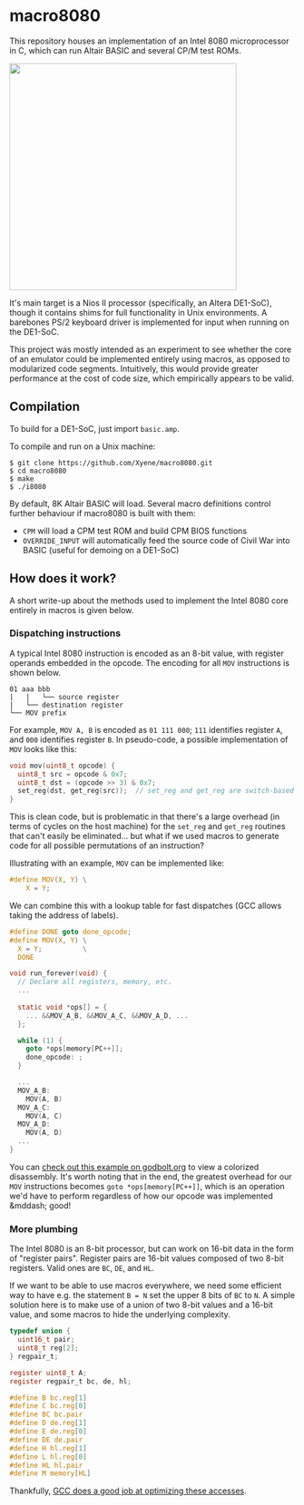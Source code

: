 # macro8080

This repository houses an implementation of an Intel 8080 microprocessor in C, which can run Altair BASIC and several CP/M test ROMs.

<img src="https://i.imgur.com/xz9QXcG.jpg" width="400px"></img>

It's main target is a Nios II processor (specifically, an Altera DE1-SoC), though it contains shims for full functionality in Unix environments. A barebones PS/2 keyboard driver is implemented for input when running on the DE1-SoC.

This project was mostly intended as an experiment to see whether the core of an emulator could be implemented entirely using macros, as opposed to modularized code segments. Intuitively, this would provide greater performance at the cost of code size, which empirically appears to be valid.

## Compilation
To build for a DE1-SoC, just import `basic.amp`.

To compile and run on a Unix machine:

```
$ git clone https://github.com/Xyene/macro8080.git
$ cd macro8080
$ make
$ ./i8080
```

By default, 8K Altair BASIC will load. Several macro definitions control further behaviour if macro8080 is built with them:

* `CPM` will load a CPM test ROM and build CPM BIOS functions
* `OVERRIDE_INPUT` will automatically feed the source code of Civil War into BASIC (useful for demoing on a DE1-SoC)

## How does it work?
A short write-up about the methods used to implement the Intel 8080 core entirely in macros is given below.

### Dispatching instructions
A typical Intel 8080 instruction is encoded as an 8-bit value, with register operands embedded in the opcode. The encoding for
all `MOV` instructions is shown below.

```
01 aaa bbb
|   |   └── source register
|   └── destination register
└── MOV prefix   
```

For example, `MOV A, B` is encoded as `01 111 000`; `111` identifies register `A`, and `000` identifies register `B`.
In pseudo-code, a possible implementation of `MOV` looks like this:

```c
void mov(uint8_t opcode) {
  uint8_t src = opcode & 0x7;
  uint8_t dst = (opcode >> 3) & 0x7;
  set_reg(dst, get_reg(src));  // set_reg and get_reg are switch-based lookups
}
```

This is clean code, but is problematic in that there's a large overhead (in terms of cycles on the host machine) for the `set_reg` and `get_reg` routines that can't easily be eliminated... but what if we used macros to generate code for all possible permutations of an instruction?

Illustrating with an example, `MOV` can be implemented like:

```c
#define MOV(X, Y) \
    X = Y;
```

We can combine this with a lookup table for fast dispatches (GCC allows taking the address of labels).

```c
#define DONE goto done_opcode;
#define MOV(X, Y) \
  X = Y;          \
  DONE

void run_forever(void) {
  // Declare all registers, memory, etc.
  ...
  
  static void *ops[] = {
    ... &&MOV_A_B, &&MOV_A_C, &&MOV_A_D, ...
  };

  while (1) {
    goto *ops[memory[PC++]];
    done_opcode: ;
  }

  ...
  MOV_A_B:
    MOV(A, B)
  MOV_A_C:
    MOV(A, C)
  MOV_A_D:
    MOV(A, D)
  ...
}
```

You can [check out this example on godbolt.org](https://gcc.godbolt.org/z/UCntF9) to view a colorized disassembly. It's worth noting that in the end, the greatest overhead for our `MOV` instructions becomes `goto *ops[memory[PC++]]`, which is an operation we'd have to perform regardless of how our opcode was implemented &mddash; good!

### More plumbing
The Intel 8080 is an 8-bit processor, but can work on 16-bit data in the form of "register pairs". Register pairs are 16-bit values composed of two 8-bit registers. Valid ones are `BC`, `DE`, and `HL`.

If we want to be able to use macros everywhere, we need some efficient way to have e.g. the statement `B = N` set the upper 8 bits of `BC` to `N`. A simple solution here is to make use of a union of two 8-bit values and a 16-bit value, and some macros to hide the underlying complexity.

```c
typedef union {
  uint16_t pair;
  uint8_t reg[2];
} regpair_t;

register uint8_t A;
register regpair_t bc, de, hl;

#define B bc.reg[1]
#define C bc.reg[0]
#define BC bc.pair
#define D de.reg[1]
#define E de.reg[0]
#define DE de.pair
#define H hl.reg[1]
#define L hl.reg[0]
#define HL hl.pair
#define M memory[HL]
```

Thankfully, [GCC does a good job at optimizing these accesses](https://gcc.godbolt.org/z/CXjK7G).

